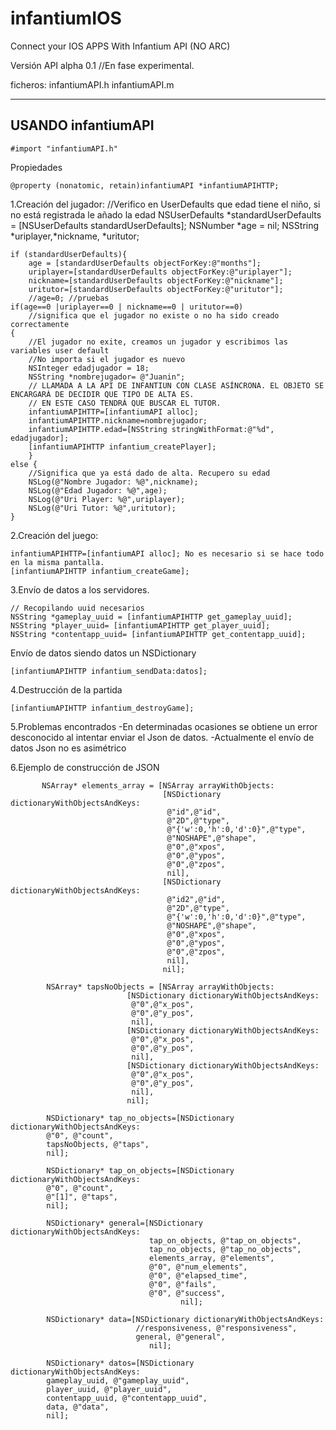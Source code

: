 infantiumIOS
============

Connect your IOS APPS With Infantium API (NO ARC)

Versión API alpha 0.1
//En fase experimental.

ficheros:
infantiumAPI.h
infantiumAPI.m

---------------------------------------
USANDO infantiumAPI
---------------------------------------

    #import "infantiumAPI.h"

Propiedades

    @property (nonatomic, retain)infantiumAPI *infantiumAPIHTTP;

1.Creación del jugador:
    //Verifico en UserDefaults que edad tiene el niño, si no está registrada le añado la edad
    NSUserDefaults *standardUserDefaults = [NSUserDefaults standardUserDefaults];
    NSNumber *age = nil;
    NSString *uriplayer,*nickname, *uritutor;
    
    if (standardUserDefaults){
        age = [standardUserDefaults objectForKey:@"months"];
        uriplayer=[standardUserDefaults objectForKey:@"uriplayer"];
        nickname=[standardUserDefaults objectForKey:@"nickname"];
        uritutor=[standardUserDefaults objectForKey:@"uritutor"];
        //age=0; //pruebas
    if(age==0 |uriplayer==0 | nickname==0 | uritutor==0)
        //significa que el jugador no existe o no ha sido creado correctamente
    {
        //El jugador no exite, creamos un jugador y escribimos las variables user default
        //No importa si el jugador es nuevo
        NSInteger edadjugador = 18;
        NSString *nombrejugador= @"Juanin";
        // LLAMADA A LA API DE INFANTIUN CON CLASE ASÍNCRONA. EL OBJETO SE ENCARGARÁ DE DECIDIR QUE TIPO DE ALTA ES.
        // EN ESTE CASO TENDRÁ QUE BUSCAR EL TUTOR.
        infantiumAPIHTTP=[infantiumAPI alloc];
        infantiumAPIHTTP.nickname=nombrejugador;
        infantiumAPIHTTP.edad=[NSString stringWithFormat:@"%d", edadjugador];
        [infantiumAPIHTTP infantium_createPlayer];
        }
    else {
        //Significa que ya está dado de alta. Recupero su edad
        NSLog(@"Nombre Jugador: %@",nickname);
        NSLog(@"Edad Jugador: %@",age);
        NSLog(@"Uri Player: %@",uriplayer);
        NSLog(@"Uri Tutor: %@",uritutor);
    }

2.Creación del juego:

    infantiumAPIHTTP=[infantiumAPI alloc]; No es necesario si se hace todo en la misma pantalla.
    [infantiumAPIHTTP infantium_createGame];
  

3.Envío de datos a los servidores.

    // Recopilando uuid necesarios
    NSString *gameplay_uuid = [infantiumAPIHTTP get_gameplay_uuid];
    NSString *player_uuid= [infantiumAPIHTTP get_player_uuid];
    NSString *contentapp_uuid= [infantiumAPIHTTP get_contentapp_uuid];

Envío de datos siendo datos un NSDictionary

    [infantiumAPIHTTP infantium_sendData:datos];

4.Destrucción de la partida

    [infantiumAPIHTTP infantium_destroyGame];

5.Problemas encontrados
  -En determinadas ocasiones se obtiene un error desconocido al intentar enviar el Json de datos.
  -Actualmente el envío de datos Json no es asimétrico


6.Ejemplo de construcción de JSON


           NSArray* elements_array = [NSArray arrayWithObjects:
                                      [NSDictionary dictionaryWithObjectsAndKeys:
                                       @"id",@"id",
                                       @"2D",@"type",
                                       @"{'w':0,'h':0,'d':0}",@"type",
                                       @"NOSHAPE",@"shape",
                                       @"0",@"xpos",
                                       @"0",@"ypos",
                                       @"0",@"zpos",
                                       nil],
                                      [NSDictionary dictionaryWithObjectsAndKeys:
                                       @"id2",@"id",
                                       @"2D",@"type",
                                       @"{'w':0,'h':0,'d':0}",@"type",
                                       @"NOSHAPE",@"shape",
                                       @"0",@"xpos",
                                       @"0",@"ypos",
                                       @"0",@"zpos",
                                       nil],
                                      nil];
            
            NSArray* tapsNoObjects = [NSArray arrayWithObjects:
                              [NSDictionary dictionaryWithObjectsAndKeys:
                               @"0",@"x_pos",
                               @"0",@"y_pos",
                               nil],
                              [NSDictionary dictionaryWithObjectsAndKeys:
                               @"0",@"x_pos",
                               @"0",@"y_pos",
                               nil],
                              [NSDictionary dictionaryWithObjectsAndKeys:
                               @"0",@"x_pos",
                               @"0",@"y_pos",
                               nil],
                              nil];
            
            NSDictionary* tap_no_objects=[NSDictionary dictionaryWithObjectsAndKeys:
            @"0", @"count",
            tapsNoObjects, @"taps",
            nil];
            
            NSDictionary* tap_on_objects=[NSDictionary dictionaryWithObjectsAndKeys:
            @"0", @"count",
            @"[1]", @"taps",
            nil];
            
            NSDictionary* general=[NSDictionary dictionaryWithObjectsAndKeys:
                                   tap_on_objects, @"tap_on_objects",
                                   tap_no_objects, @"tap_no_objects",
                                   elements_array, @"elements",
                                   @"0", @"num_elements",
                                   @"0", @"elapsed_time",
                                   @"0", @"fails",
                                   @"0", @"success",
                                          nil];
            
            NSDictionary* data=[NSDictionary dictionaryWithObjectsAndKeys:
                                //responsiveness, @"responsiveness",
                                general, @"general",
                                   nil];
            
            NSDictionary* datos=[NSDictionary dictionaryWithObjectsAndKeys:
            gameplay_uuid, @"gameplay_uuid",
            player_uuid, @"player_uuid",
            contentapp_uuid, @"contentapp_uuid",
            data, @"data",
            nil];
